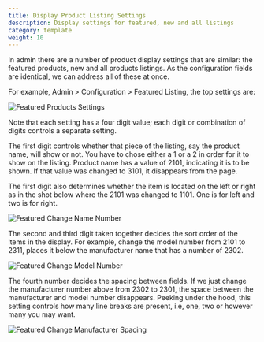 ```yaml
---
title: Display Product Listing Settings
description: Display settings for featured, new and all listings
category: template 
weight: 10
---
```


In admin there are a number of product display settings that are similar: the featured products, new and all products listings. As the configuration fields are identical, we can address all of these at once.

For example, Admin > Configuration > Featured Listing, the top settings are:

![Featured Products Settings](/images/featured_products_settings.png) 

Note that each setting has a four digit value; each digit or combination of digits controls a separate setting. 

The first digit controls whether that piece of the listing, say the product name, will show or not. You have to chose either a 1 or a 2 in order for it to show on the listing. Product name has a value of 2101, indicating it is to be shown. If that value was changed to 3101, it disappears from the page. 

The first digit also determines whether the item is located on the left or right as in the shot below where the 2101 was changed to 1101. One is for left and two is for right.

![Featured Change Name Number](/images/featured_product_settings2.png) 

The second and third digit taken together decides the sort order of the items in the display. For example, change the model number from 2101 to 2311, places it below the manufacturer name that has a number of 2302. 

![Featured Change Model Number](/images/featured_product_settings3.png) 

The fourth number decides the spacing between fields. If we just change the manufacturer number above from 2302 to 2301, the space between the manufacturer and model number disappears. Peeking under the hood, this setting controls how many line breaks are present, i.e, one, two or however many you may want. 

![Featured Change Manufacturer Spacing](/images/featured_product_settings4.png) 

